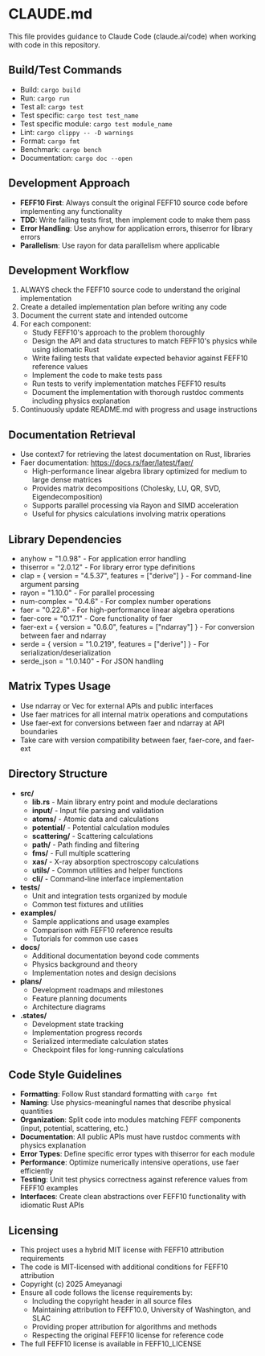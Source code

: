 # CLAUDE.md

This file provides guidance to Claude Code (claude.ai/code) when working with code in this repository.

## Build/Test Commands
- Build: `cargo build`
- Run: `cargo run`
- Test all: `cargo test`
- Test specific: `cargo test test_name`
- Test specific module: `cargo test module_name`
- Lint: `cargo clippy -- -D warnings`
- Format: `cargo fmt`
- Benchmark: `cargo bench`
- Documentation: `cargo doc --open`

## Development Approach
- **FEFF10 First**: Always consult the original FEFF10 source code before implementing any functionality
- **TDD**: Write failing tests first, then implement code to make them pass
- **Error Handling**: Use anyhow for application errors, thiserror for library errors
- **Parallelism**: Use rayon for data parallelism where applicable

## Development Workflow
1. ALWAYS check the FEFF10 source code to understand the original implementation
2. Create a detailed implementation plan before writing any code
3. Document the current state and intended outcome
4. For each component:
   - Study FEFF10's approach to the problem thoroughly
   - Design the API and data structures to match FEFF10's physics while using idiomatic Rust
   - Write failing tests that validate expected behavior against FEFF10 reference values
   - Implement the code to make tests pass
   - Run tests to verify implementation matches FEFF10 results
   - Document the implementation with thorough rustdoc comments including physics explanation
5. Continuously update README.md with progress and usage instructions

## Documentation Retrieval
- Use context7 for retrieving the latest documentation on Rust, libraries
- Faer documentation: https://docs.rs/faer/latest/faer/
  - High-performance linear algebra library optimized for medium to large dense matrices
  - Provides matrix decompositions (Cholesky, LU, QR, SVD, Eigendecomposition)
  - Supports parallel processing via Rayon and SIMD acceleration
  - Useful for physics calculations involving matrix operations

## Library Dependencies
- anyhow = "1.0.98" - For application error handling
- thiserror = "2.0.12" - For library error type definitions
- clap = { version = "4.5.37", features = ["derive"] } - For command-line argument parsing
- rayon = "1.10.0" - For parallel processing
- num-complex = "0.4.6" - For complex number operations
- faer = "0.22.6" - For high-performance linear algebra operations
- faer-core = "0.17.1" - Core functionality of faer
- faer-ext = { version = "0.6.0", features = ["ndarray"] } - For conversion between faer and ndarray
- serde = { version = "1.0.219", features = ["derive"] } - For serialization/deserialization
- serde_json = "1.0.140" - For JSON handling

## Matrix Types Usage
- Use ndarray or Vec for external APIs and public interfaces
- Use faer matrices for all internal matrix operations and computations
- Use faer-ext for conversions between faer and ndarray at API boundaries
- Take care with version compatibility between faer, faer-core, and faer-ext

## Directory Structure
- **src/**
  - **lib.rs** - Main library entry point and module declarations
  - **input/** - Input file parsing and validation
  - **atoms/** - Atomic data and calculations
  - **potential/** - Potential calculation modules
  - **scattering/** - Scattering calculations
  - **path/** - Path finding and filtering
  - **fms/** - Full multiple scattering
  - **xas/** - X-ray absorption spectroscopy calculations
  - **utils/** - Common utilities and helper functions
  - **cli/** - Command-line interface implementation
- **tests/**
  - Unit and integration tests organized by module
  - Common test fixtures and utilities
- **examples/**
  - Sample applications and usage examples
  - Comparison with FEFF10 reference results
  - Tutorials for common use cases
- **docs/**
  - Additional documentation beyond code comments
  - Physics background and theory
  - Implementation notes and design decisions
- **plans/**
  - Development roadmaps and milestones
  - Feature planning documents
  - Architecture diagrams
- **.states/**
  - Development state tracking
  - Implementation progress records
  - Serialized intermediate calculation states
  - Checkpoint files for long-running calculations

## Code Style Guidelines
- **Formatting**: Follow Rust standard formatting with `cargo fmt`
- **Naming**: Use physics-meaningful names that describe physical quantities
- **Organization**: Split code into modules matching FEFF components (input, potential, scattering, etc.)
- **Documentation**: All public APIs must have rustdoc comments with physics explanation
- **Error Types**: Define specific error types with thiserror for each module
- **Performance**: Optimize numerically intensive operations, use faer efficiently
- **Testing**: Unit test physics correctness against reference values from FEFF10 examples
- **Interfaces**: Create clean abstractions over FEFF10 functionality with idiomatic Rust APIs

## Licensing
- This project uses a hybrid MIT license with FEFF10 attribution requirements
- The code is MIT-licensed with additional conditions for FEFF10 attribution
- Copyright (c) 2025 Ameyanagi
- Ensure all code follows the license requirements by:
  - Including the copyright header in all source files
  - Maintaining attribution to FEFF10.0, University of Washington, and SLAC
  - Providing proper attribution for algorithms and methods
  - Respecting the original FEFF10 license for reference code
- The full FEFF10 license is available in FEFF10_LICENSE

